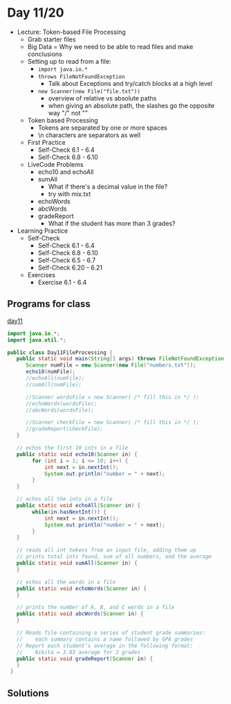 # Day 11/20

+ Lecture: Token-based File Processing
  - Grab starter files
  - Big Data = Why we need to be able to read files and make conclusions
  - Setting up to read from a file:
    - `import java.io.*`
    - `throws FileNotFoundException`
      - Talk about Exceptions and try/catch blocks at a high level
    - `new Scanner(new File("file.txt"))`
      - overview of relative vs absolute paths
      - when giving an absolute path, the slashes go the opposite way "/" not "\"
  - Token based Processing
    - Tokens are separated by one or more spaces
    - \n characters are separators as well
  - First Practice
    - Self-Check 6.1 - 6.4
    - Self-Check 6.8 - 6.10
  - LiveCode Problems
    - echo10 and echoAll
    - sumAll
      - What if there's a decimal value in the file?
      - try with mix.txt
    - echoWords
    - abcWords
    - gradeReport
      - What if the student has more than 3 grades?
+ Learning Practice
  - Self-Check
    - Self-Check 6.1 - 6.4
    - Self-Check 6.8 - 6.10
    - Self-Check 6.5 - 6.7
    - Self-Check 6.20 - 6.21
  - Exercises
    - Exercise 6.1 - 6.4

## Programs for class
[day11](livecode/day11/)

```java
import java.io.*;
import java.util.*;

public class Day11FileProcessing {
   public static void main(String[] args) throws FileNotFoundException {
      Scanner numFile = new Scanner(new File("numbers.txt"));
      echo10(numFile);
      //echoAll(numFile);
      //sumAll(numFile);

      //Scanner wordsFile = new Scanner( /* fill this in */ );
      //echoWords(wordsFile);
      //abcWords(wordsFile);

      //Scanner checkFile = new Scanner( /* fill this in */ );
      //gradeReport(checkFile);
   }

   // echos the first 10 ints in a file
   public static void echo10(Scanner in) {
        for (int i = 1; i <= 10; i++) {
            int next = in.nextInt();
            System.out.println("number = " + next);
        }
   }

   // echos all the ints in a file
   public static void echoAll(Scanner in) {
        while(in.hasNextInt()) {
            int next = in.nextInt();
            System.out.println("number = " + next);
        }
   }

   // reads all int tokens from an input file, adding them up
   // prints total ints found, sum of all numbers, and the average
   public static void sumAll(Scanner in) {
   }

   // echos all the words in a file
   public static void echoWords(Scanner in) {
   }

   // prints the number of A, B, and C words in a file
   public static void abcWords(Scanner in) {
   }

   // Reads file containing a series of student grade summaries:
   //    each summary contains a name followed by GPA grades
   // Report each student's average in the following format:
   //    Nikita = 3.83 average for 3 grades
   public static void gradeReport(Scanner in) {
   }
 }
```

## Solutions
